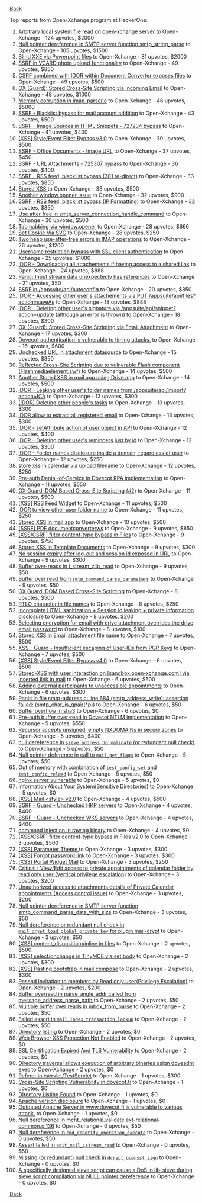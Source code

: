 [Back](../README.md)

Top reports from Open-Xchange program at HackerOne:

1. [Arbitrary local system file read on open-xchange server ](https://hackerone.com/reports/303744) to Open-Xchange - 124 upvotes, $2000
2. [Null pointer dereference in SMTP server function smtp_string_parse](https://hackerone.com/reports/827729) to Open-Xchange - 105 upvotes, $1500
3. [Blind XXE via Powerpoint files](https://hackerone.com/reports/334488) to Open-Xchange - 81 upvotes, $2000
4. [SSRF in VCARD photo upload functionality](https://hackerone.com/reports/296045) to Open-Xchange - 49 upvotes, $850
5. [CSRF combined with IDOR within Document Converter exposes files](https://hackerone.com/reports/398316) to Open-Xchange - 49 upvotes, $500
6. [OX (Guard): Stored Cross-Site Scripting via Incoming Email](https://hackerone.com/reports/156258) to Open-Xchange - 48 upvotes, $1000
7. [Memory corruption in imap-parser.c](https://hackerone.com/reports/537550) to Open-Xchange - 46 upvotes, $5000
8. [SSRF - Blacklist bypass for mail account addition](https://hackerone.com/reports/303378) to Open-Xchange - 43 upvotes, $500
9. [SSRF - Image Sources in HTML Snippets - 727234 bypass](https://hackerone.com/reports/737163) to Open-Xchange - 41 upvotes, $400
10. [[XSS] Style/Event Filter Bypass v3.0](https://hackerone.com/reports/314204) to Open-Xchange - 39 upvotes, $500
11. [SSRF - Office Documents - Image URL](https://hackerone.com/reports/738015) to Open-Xchange - 37 upvotes, $450
12. [SSRF - URL Attachments - 725307 bypass](https://hackerone.com/reports/737161) to Open-Xchange - 36 upvotes, $400
13. [SSRF - RSS feed, blacklist bypass (301 re-direct)](https://hackerone.com/reports/299135) to Open-Xchange - 33 upvotes, $850
14. [Stored XSS ](https://hackerone.com/reports/299806) to Open-Xchange - 33 upvotes, $500
15. [Another window.opener issue](https://hackerone.com/reports/537840) to Open-Xchange - 32 upvotes, $900
16. [SSRF - RSS feed, blacklist bypass (IP Formatting)](https://hackerone.com/reports/299130) to Open-Xchange - 32 upvotes, $850
17. [Use after free in smtp_server_connection_handle_command](https://hackerone.com/reports/827051) to Open-Xchange - 30 upvotes, $500
18. [Tab nabbing via window.opener](https://hackerone.com/reports/179568) to Open-Xchange - 28 upvotes, $666
19. [Set Cookie Via SVG](https://hackerone.com/reports/195045) to Open-Xchange - 28 upvotes, $250
20. [Two heap use-after-free errors in IMAP operations](https://hackerone.com/reports/546644) to Open-Xchange - 26 upvotes, $1200
21. [Username restriction bypass with SSL client authentication](https://hackerone.com/reports/480928) to Open-Xchange - 25 upvotes, $1000
22. [IDOR - Downloading all attachements if having access to a shared link](https://hackerone.com/reports/194790) to Open-Xchange - 24 upvotes, $888
23. [Panic: Input stream data unexpectedly has references](https://hackerone.com/reports/890793) to Open-Xchange - 21 upvotes, $50
24. [SSRF in /appsuite/api/autoconfig ](https://hackerone.com/reports/293847) to Open-Xchange - 20 upvotes, $850
25. [IDOR - Accessing other user's attachements via PUT /appsuite/api/files?action=saveAs](https://hackerone.com/reports/204984) to Open-Xchange - 18 upvotes, $888
26. [IDOR - Deleting other user's signature via /appsuite/api/snippet?action=update (although an error is thrown)](https://hackerone.com/reports/199321) to Open-Xchange - 18 upvotes, $300
27. [OX (Guard): Stored Cross-Site Scripting via Email Attachment](https://hackerone.com/reports/165275) to Open-Xchange - 17 upvotes, $300
28. [Dovecot authentication is vulnerable to timing attacks.](https://hackerone.com/reports/219607) to Open-Xchange - 16 upvotes, $600
29. [Unchecked URL in attachment datasource](https://hackerone.com/reports/725307) to Open-Xchange - 15 upvotes, $850
30. [Reflected Cross-Site Scripting due to vulnerable Flash component (Flashmediaelement.swf)](https://hackerone.com/reports/180253) to Open-Xchange - 14 upvotes, $500
31. [Another Stored XSS in mail app using Drive app](https://hackerone.com/reports/538632) to Open-Xchange - 14 upvotes, $500
32. [IDOR - Leaking other user's folder names from /appsuite/api/import?action=ICA](https://hackerone.com/reports/199281) to Open-Xchange - 13 upvotes, $300
33. [[IDOR] Deleting other people's tasks](https://hackerone.com/reports/293845) to Open-Xchange - 13 upvotes, $300
34. [IDOR allow to extract all registered email](https://hackerone.com/reports/302485) to Open-Xchange - 13 upvotes, $300
35. [IDOR - setAttribute action of user object in API](https://hackerone.com/reports/285432) to Open-Xchange - 12 upvotes, $400
36. [IDOR - Deleting other user's reminders just by id](https://hackerone.com/reports/198969) to Open-Xchange - 12 upvotes, $300
37. [IDOR - Folder names disclosure inside a domain, regardless of user](https://hackerone.com/reports/194574) to Open-Xchange - 12 upvotes, $250
38. [store xss in calendar via upload filename](https://hackerone.com/reports/385407) to Open-Xchange - 12 upvotes, $250
39. [Pre-auth Denial-of-Service in Dovecot RPA implementation](https://hackerone.com/reports/866605) to Open-Xchange - 11 upvotes, $550
40. [OX Guard: DOM Based Cross-Site Scripting (#2)](https://hackerone.com/reports/164821) to Open-Xchange - 11 upvotes, $500
41. [[XSS] RSS Feed Widget](https://hackerone.com/reports/361938) to Open-Xchange - 11 upvotes, $500
42. [IDOR to view other user folder name](https://hackerone.com/reports/333767) to Open-Xchange - 11 upvotes, $250
43. [Stored XSS in mail app](https://hackerone.com/reports/538323) to Open-Xchange - 10 upvotes, $500
44. [[SSRF] PDF documentconverterws](https://hackerone.com/reports/361793) to Open-Xchange - 9 upvotes, $850
45. [[XSS/CSRF] filter content-type bypass in Files](https://hackerone.com/reports/304098) to Open-Xchange - 9 upvotes, $750
46. [Stored XSS in Template Documents](https://hackerone.com/reports/179559) to Open-Xchange - 9 upvotes, $300
47. [No session expiry after log-out and session id exposed in URL](https://hackerone.com/reports/434715) to Open-Xchange - 9 upvotes, $300
48. [Buffer over-reads in i_stream_zlib_read](https://hackerone.com/reports/832227) to Open-Xchange - 9 upvotes, $50
49. [Buffer over read from `smtp_command_parse_parameters`](https://hackerone.com/reports/900548) to Open-Xchange - 9 upvotes, $50
50. [OX Guard: DOM Based Cross-Site Scripting](https://hackerone.com/reports/158853) to Open-Xchange - 8 upvotes, $500
51. [RTLO character in file names](https://hackerone.com/reports/210354) to Open-Xchange - 8 upvotes, $250
52. [Incomplete HTML sanitization + Session id leaking + private information disclosure](https://hackerone.com/reports/200487) to Open-Xchange - 8 upvotes, $200
53. [Selecting encryption for email with drive attachment overrides the drive email password](https://hackerone.com/reports/180037) to Open-Xchange - 8 upvotes, $100
54. [Stored XSS in Email attachment file name](https://hackerone.com/reports/388506) to Open-Xchange - 7 upvotes, $500
55. [XSS - Guard - Insufficient escaping of User-IDs from PGP Keys](https://hackerone.com/reports/788691) to Open-Xchange - 7 upvotes, $500
56. [[XSS] Style/Event Filter Bypass v4.0](https://hackerone.com/reports/342610) to Open-Xchange - 6 upvotes, $500
57. [Stored-XSS with user interaction on [sandbox.open-xchange.com] via inserted link in mail](https://hackerone.com/reports/325510) to Open-Xchange - 6 upvotes, $500
58. [Adding external participants to unaccessible appointments](https://hackerone.com/reports/294232) to Open-Xchange - 6 upvotes, $300
59. [Panic in file smtp-address.c: line 684 (smtp_address_write): assertion failed: (smtp_char_is_qpair(*p))](https://hackerone.com/reports/890798) to Open-Xchange - 6 upvotes, $50
60. [Buffer overflow in sha3](https://hackerone.com/reports/356763) to Open-Xchange - 6 upvotes, $0
61. [Pre-auth buffer over-read in Dovecot NTLM implementation](https://hackerone.com/reports/866597) to Open-Xchange - 5 upvotes, $550
62. [Recursor accepts unsigned, empty NXDOMAINs in secure zones](https://hackerone.com/reports/858854) to Open-Xchange - 5 upvotes, $400
63. [null dereference in `sieve_address_do_validate` (or redundant null check)](https://hackerone.com/reports/891069) to Open-Xchange - 5 upvotes, $50
64. [Null pointer deference in call to `mail_get_flags`](https://hackerone.com/reports/891080) to Open-Xchange - 5 upvotes, $50
65. [Out of memory with combination of `test_config_set` and `test_config_reload`](https://hackerone.com/reports/898693) to Open-Xchange - 5 upvotes, $50
66. [nginx server vulnerable](https://hackerone.com/reports/137230) to Open-Xchange - 5 upvotes, $0
67. [Information About Your System(Sensitive Directories)](https://hackerone.com/reports/200572) to Open-Xchange - 5 upvotes, $0
68. [[XSS] Mail \<style\> v2.0](https://hackerone.com/reports/299466) to Open-Xchange - 4 upvotes, $500
69. [SSRF - Guard - Unchecked HKP servers](https://hackerone.com/reports/792953) to Open-Xchange - 4 upvotes, $400
70. [SSRF - Guard - Unchecked WKS servers](https://hackerone.com/reports/792960) to Open-Xchange - 4 upvotes, $400
71. [command Injection in rawlog binary](https://hackerone.com/reports/356775) to Open-Xchange - 4 upvotes, $0
72. [[XSS/CSRF] filter content-type bypass in Files v2.0](https://hackerone.com/reports/321980) to Open-Xchange - 3 upvotes, $500
73. [[XSS] Parameter Theme ](https://hackerone.com/reports/340926) to Open-Xchange - 3 upvotes, $300
74. [[XSS] Forgot password link](https://hackerone.com/reports/337488) to Open-Xchange - 3 upvotes, $300
75. [[XSS] Portal Widget Mail](https://hackerone.com/reports/295540) to Open-Xchange - 3 upvotes, $250
76. [Critical : View/Edit access to private appointments of calendar folder by read only user (Vertical privilege escalation)](https://hackerone.com/reports/220874) to Open-Xchange - 3 upvotes, $200
77. [Unauthorized access to attachments details of Private Calendar appointments  (Access control issue)](https://hackerone.com/reports/220864) to Open-Xchange - 3 upvotes, $200
78. [ Null pointer dereference in SMTP server function smtp_command_parse_data_with_size](https://hackerone.com/reports/831290) to Open-Xchange - 3 upvotes, $50
79. [Null dereference or redundant null check in `mail_crypt_load_global_private_key` for plugin mail-crypt](https://hackerone.com/reports/908894) to Open-Xchange - 3 upvotes, $50
80. [[XSS] content_disposition=inline in files](https://hackerone.com/reports/356586) to Open-Xchange - 2 upvotes, $500
81. [[XSS] select/onchange in TinyMCE via set body](https://hackerone.com/reports/335607) to Open-Xchange - 2 upvotes, $300
82. [[XSS] Pasting bootstrap in mail compose](https://hackerone.com/reports/331975) to Open-Xchange - 2 upvotes, $300
83. [Resend invitation to members by Read only user(Privilege Escalation)](https://hackerone.com/reports/219192) to Open-Xchange - 2 upvotes, $200
84. [Buffer overread in parse_angle_addr called from message_address_parse_path ](https://hackerone.com/reports/836045) to Open-Xchange - 2 upvotes, $50
85. [Multiple buffer over reads in mbox_from_parse](https://hackerone.com/reports/836036) to Open-Xchange - 2 upvotes, $50
86. [Failed assert in `mail_index_transaction_lookup`](https://hackerone.com/reports/965782) to Open-Xchange - 2 upvotes, $50
87. [Directory listing](https://hackerone.com/reports/193753) to Open-Xchange - 2 upvotes, $0
88. [Web Browser XSS Protection Not Enabled](https://hackerone.com/reports/187225) to Open-Xchange - 2 upvotes, $0
89. [SSL Certification Expired And TLS Vulnerability ](https://hackerone.com/reports/207404) to Open-Xchange - 2 upvotes, $0
90. [Directory traversal allows execution of arbitrary binaries usign doveadm exec](https://hackerone.com/reports/883104) to Open-Xchange - 2 upvotes, $0
91. [Referer in /servlet/TestServlet](https://hackerone.com/reports/342976) to Open-Xchange - 1 upvotes, $300
92. [Cross-Site Scripting Vulnerability in dovecot.fi](https://hackerone.com/reports/135316) to Open-Xchange - 1 upvotes, $0
93. [DIrectory Listing Found](https://hackerone.com/reports/138558) to Open-Xchange - 1 upvotes, $0
94. [Apache version disclosure](https://hackerone.com/reports/139547) to Open-Xchange - 1 upvotes, $0
95. [Outdated Apache Server in www.dovecot.fi is vulnerable to various attack.](https://hackerone.com/reports/139591) to Open-Xchange - 1 upvotes, $0
96. [Null dereference in mcht_relational_validate ext-relational-common.c:136](https://hackerone.com/reports/894446) to Open-Xchange - 0 upvotes, $50
97. [Null dereference in `cmd_denotify_operation_execute`](https://hackerone.com/reports/965881) to Open-Xchange - 0 upvotes, $50
98. [Assert failed in `edit_mail_istream_read`](https://hackerone.com/reports/965790) to Open-Xchange - 0 upvotes, $50
99. [Missing (or redundant) null check in `dcrypt_openssl_sign`](https://hackerone.com/reports/883606) to Open-Xchange - 0 upvotes, $0
100. [A specifically designed sieve script can cause a DoS in lib-sieve during sieve script compilation via NULL pointer dereference](https://hackerone.com/reports/965774) to Open-Xchange - 0 upvotes, $0


[Back](../README.md)